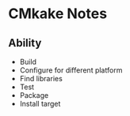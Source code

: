 # CMkake Notes

## Ability

* Build
* Configure for different platform 
* Find libraries
* Test
* Package
* Install target